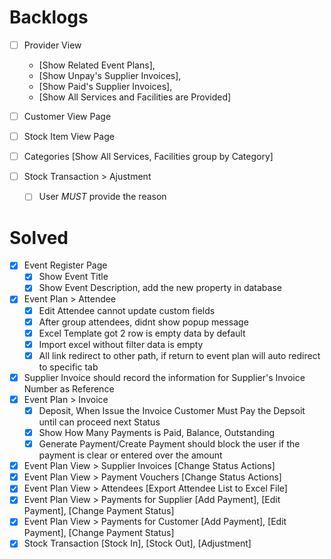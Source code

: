 # Backlogs
- [ ] Provider View 
  - [Show Related Event Plans], 
  - [Show Unpay's Supplier Invoices], 
  - [Show Paid's Supplier Invoices], 
  - [Show All Services and Facilities are Provided]
- [ ] Customer View Page
- [ ] Stock Item View Page
- [ ] Categories [Show All Services, Facilities group by Category]

- [ ] Stock Transaction > Ajustment
  - [ ] User *MUST* provide the reason


# Solved 
- [x] Event Register Page
  - [x] Show Event Title
  - [x] Show Event Description, add the new property in database
- [x] Event Plan > Attendee
  - [x] Edit Attendee cannot update custom fields
  - [x] After group attendees, didnt show popup message
  - [x] Excel Template got 2 row is empty data by default
  - [x] Import excel without filter data is empty
  - [x] All link redirect to other path, if return to event plan will auto redirect to specific tab
- [x] Supplier Invoice should record the information for Supplier's Invoice Number as Reference
- [x] Event Plan > Invoice
  - [x] Deposit, When Issue the Invoice Customer Must Pay the Depsoit until can proceed next Status
  - [x] Show How Many Payments is Paid, Balance, Outstanding
  - [x] Generate Payment/Create Payment should block the user if the payment is clear or entered over the amount  
- [x] Event Plan View > Supplier Invoices [Change Status Actions]
- [x] Event Plan View > Payment Vouchers [Change Status Actions]
- [x] Event Plan View > Attendees [Export Attendee List to Excel File]
- [x] Event Plan View > Payments for Supplier [Add Payment], [Edit Payment], [Change Payment Status]
- [x] Event Plan View > Payments for Customer [Add Payment], [Edit Payment], [Change Payment Status]
- [x] Stock Transaction [Stock In], [Stock Out], [Adjustment]
